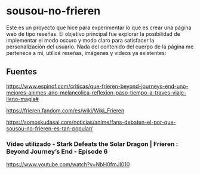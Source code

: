 # sousou-no-frieren
Este es un proyecto que hice para experimentar lo que es crear una página web de tipo reseñas. El objetivo principal fue explorar la posibilidad de implementar el modo oscuro y modo claro para satisfacer la personalización del usuario. Nada del contenido del cuerpo de la página me pertenece a mí, utilicé reseñas, imágenes y videos ya existentes:

## Fuentes
https://www.espinof.com/criticas/que-frieren-beyond-journeys-end-uno-mejores-animes-ano-melancolica-reflexion-paso-tiempo-a-traves-viaje-lleno-magia#

https://frieren.fandom.com/es/wiki/Wiki_Frieren

https://somoskudasai.com/noticias/anime/fans-debaten-el-por-que-sousou-no-frieren-es-tan-popular/

### Video utilizado - Stark Defeats the Solar Dragon | Frieren : Beyond Journey’s End - Episode 6
https://www.youtube.com/watch?v=NbH0fmJl010
